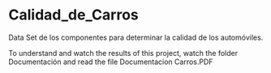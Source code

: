 # Calidad_de_Carros
Data Set de los componentes para determinar la calidad de los automóviles.

To understand and watch the results of this project, watch the folder Documentación and read the file Documentacion Carros.PDF
